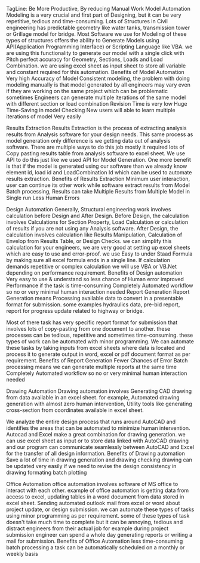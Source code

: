 TagLine: Be More Productive, By reducing Manual Work
Model Automation
Modeling is a very crucial and first part of Designing, but it can be very repetitive, tedious and time-consuming. Lots of Structures in Civil engineering has predictable geometry like water tanks, transmission tower or Grillage model for bridge.
Most Software we use for Modeling of these types of structures offers the ability to Generate Models using API(Application Programming Interface) or Scripting Language like VBA. 
we are using this functionality to generate our model with a single click with Pitch perfect accuracy for Geometry, Sections, Loads and Load Combination. we are using excel sheet as input sheet to store all variable and constant required for this automation.
Benefits of Model Automation
Very high Accuracy of Model
Consistent modeling, the problem with doing modeling manually is that model generated by all engineers may vary even if they are working on the same project which can be problematic sometimes
Engineers can generate multiple iterations of the same model with different section or load combination
Revision Time is very low
Huge Time-Saving in model Checking
New users will able to  learn multiple iterations of model Very easily

Results Extraction
Results Extraction is the process of extracting analysis results from Analysis software for your design needs. This same process as model generation only difference is we getting data out of analysis software. There are multiple ways to do this job mostly it required lots of Copy pasting results table from analysis software to excel sheet.
We use API to do this just like we used API for Model Generation. One more benefit is that if the model is generated using our software than we already know element id, load id and LoadCombination Id which can be used to automate results extraction.
Benefits of Results Extraction
Minimum user interaction, user can continue its other work while software extract results from Model
Batch processing, Results can take Multiple Results from Multiple Model in Single run
Less Human Errors

Design Automation
Generally, Structural engineering work involves calculation before Design and After Design. Before Design, the calculation involves Calculations for Section Property, Load Calculation or calculation of results if you are not using any Analysis software. After Design, the calculation involves calculation like Results Manipulation, Calculation of Envelop from Results Table, or Design Checks.
we can simplify this calculation for your engineers, we are very good at setting up excel sheets which are easy to use and error-proof.  we use 
Easy to under Staad Formula by making sure all excel formula ends in a single line. If calculation demands repetitive or complex calculation we will use VBA or VB.Net depending on performance requirement.
Benefits of Design automation
Very easy to use & understand so less chance of Human error
improved Performance if the task is time-consuming
Completely Automated workflow so no or very minimal human interaction needed
Report Generation
Report Generation means Processing available data to convert in a presentable format for submission. some examples hydraulics data,  pre-bid report, report for progress update related to highway or bridge.

Most of there task has very specific report format for submission that involves lots of copy-pasting from one document to another. these processes can be tedious, repetitive and sometimes time-consuming. these types of work can be automated with minor programming. 
We can automate these tasks by taking inputs from excel sheets where data is located and process it to generate output in word, excel or pdf document format as per requirement.
Benefits of Report Generation
Fewer Chances of Error
Batch processing means we can generate multiple reports at the same time
Completely Automated workflow so no or very minimal human interaction needed

Drawing Automation
Drawing automation involves Generating  CAD drawing from data available in an excel sheet. for example, Automated drawing generation with almost zero human intervention,  Utility tools like generating cross-section from coordinates available in excel sheet.

We analyze the entire design process that runs around AutoCAD and identifies the areas that can be automated to minimize human intervention. Autocad and Excel make a great combination for drawing generation. we can use excel sheet as input or to store data linked with AutoCAD drawing and our program can communicate seamlessly between AutoCAD and Excel for the transfer of all design information.
Benefits of Drawing automation
Save a lot of time in drawing generation and drawing checking
drawing can be updated very easily if we need to revise the design
consistency in drawing formating 
batch plotting 

Office Automation
office automation involves software of MS office to interact with each other. example of office automation is getting data from access to excel, updating tables in a word document from data stored in excel sheet. Sending automated outlook mail from excel or word about project update, or design submission. 
we can automate these types of tasks using minor programming as per requirement. some of these types of task doesn't take much time to complete but it can be annoying, tedious and distract engineers from their actual job for example during project submission engineer can spend a whole day generating reports or writing a mail for submission.
Benefits of Office Automation
less time-consuming 
batch processing
a task can be automatically scheduled on a monthly or weekly basis


